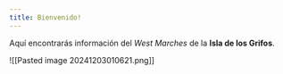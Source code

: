 ```yaml
---
title: Bienvenido!
---
```


Aquí encontrarás información del  _West Marches_ de la **Isla de los Grifos**.

![[Pasted image 20241203010621.png]]